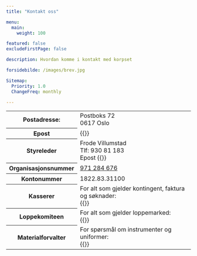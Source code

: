 ```yaml
---
title: "Kontakt oss"

menu:
  main:
    weight: 100

featured: false
excludeFirstPage: false

description: Hvordan komme i kontakt med korpset

forsidebilde: /images/brev.jpg

Sitemap:
  Priority: 1.0
  ChangeFreq: monthly

---
```


<table>
<tr><th>Postadresse:</th>
<td>Postboks 72<br>
0617 Oslo</td>
</tr>

<tr><th>Epost</th>
<td>{{<email styret>}}</td>
</tr>

<tr><th>Styreleder</th>
<td>Frode Villumstad<br>
Tlf: 930 81 183<br>
Epost {{<email leder>}}</td>
</tr>

<tr><th>Organisasjonsnummer</th>
<td><a href="https://w2.brreg.no/enhet/sok/detalj.jsp?orgnr=971284676">971 284 676</a></td>
</tr>

<tr><th>Kontonummer</th>
<td>1822.83.31100</td>
</tr>

<tr><th>Kasserer</th>
<td>
For alt som gjelder kontingent, faktura og søknader: <br>{{<email kasserer>}}
</td>

<tr><th>Loppekomiteen</th>
<td>For alt som gjelder loppemarked: <br>{{<email loppemarked>}}
</td>

<tr><th>Materialforvalter</th>
<td>
For spørsmål om instrumenter og uniformer: <br>{{<email instrument>}}
</td>


</table>

